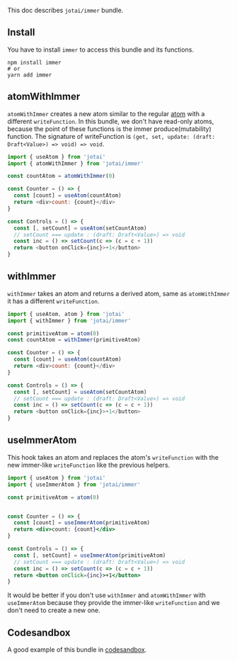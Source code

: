 This doc describes `jotai/immer` bundle. 
## Install
You have to install `immer` to access this bundle and its functions.
```
npm install immer
# or 
yarn add immer
```

## atomWithImmer

`atomWithImmer` creates a new atom similar to the regular [atom](https://github.com/pmndrs/jotai/blob/master/docs/core.md#atom) with a different `writeFunction`. In this bundle, we don't have read-only atoms, because the point of these functions is the immer produce(mutability) function. 
The signature of writeFunction is `(get, set, update: (draft: Draft<Value>) => void) => void`. 

```js
import { useAtom } from 'jotai'
import { atomWithImmer } from 'jotai/immer'

const countAtom = atomWithImmer(0)

const Counter = () => {
  const [count] = useAtom(countAtom)
  return <div>count: {count}</div>
}

const Controls = () => {
  const [, setCount] = useAtom(setCountAtom)
  // setCount === update : (draft: Draft<Value>) => void
  const inc = () => setCount(c => (c = c + 1))
  return <button onClick={inc}>+1</button>
}
```

## withImmer

`withImmer` takes an atom and returns a derived atom, same as `atomWithImmer` it has a different `writeFunction`.

```js
import { useAtom, atom } from 'jotai'
import { withImmer } from 'jotai/immer'

const primitiveAtom = atom(0)
const countAtom = withImmer(primitiveAtom)

const Counter = () => {
  const [count] = useAtom(countAtom)
  return <div>count: {count}</div>
}

const Controls = () => {
  const [, setCount] = useAtom(setCountAtom)
  // setCount === update : (draft: Draft<Value>) => void
  const inc = () => setCount(c => (c = c + 1))
  return <button onClick={inc}>+1</button>
}
```

## useImmerAtom
This hook takes an atom and replaces the atom's `writeFunction` with the new immer-like `writeFunction` like the previous helpers.
```jsx
import { useAtom } from 'jotai'
import { useImmerAtom } from 'jotai/immer'

const primitiveAtom = atom(0)


const Counter = () => {
  const [count] = useImmerAtom(primitiveAtom)
  return <div>count: {count}</div>
}

const Controls = () => {
  const [, setCount] = useImmerAtom(primitiveAtom)
  // setCount === update : (draft: Draft<Value>) => void
  const inc = () => setCount(c => (c = c + 1))
  return <button onClick={inc}>+1</button>
}
```

It would be better if you don't use `withImmer` and `atomWithImmer` with `useImmerAtom` because they provide the immer-like `writeFunction` and we don't need to create a new one.
## Codesandbox
A good example of this bundle in [codesandbox](https://codesandbox.io/s/immer-jotai-doc-ms9pv?file=/src/App.tsx).